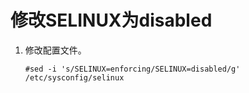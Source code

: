 # 修改SELINUX为disabled<a name="ZH-CN_TOPIC_0230050742"></a>

1.  修改配置文件。

    ```
    #sed -i 's/SELINUX=enforcing/SELINUX=disabled/g' /etc/sysconfig/selinux
    ```


